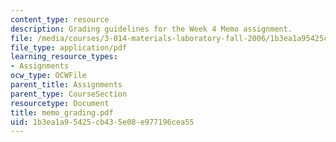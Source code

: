```yaml
---
content_type: resource
description: Grading guidelines for the Week 4 Memo assignment.
file: /media/courses/3-014-materials-laboratory-fall-2006/1b3ea1a95425cb435e08e977196cea55_memo_grading.pdf
file_type: application/pdf
learning_resource_types:
- Assignments
ocw_type: OCWFile
parent_title: Assignments
parent_type: CourseSection
resourcetype: Document
title: memo_grading.pdf
uid: 1b3ea1a9-5425-cb43-5e08-e977196cea55
---
```

